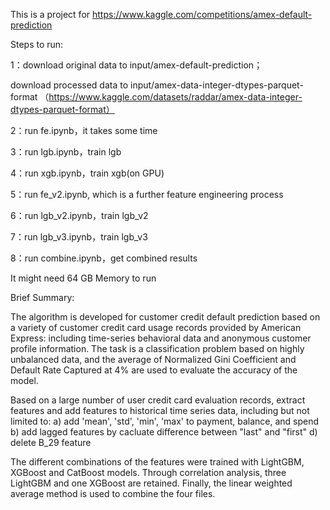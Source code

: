 This is a project for https://www.kaggle.com/competitions/amex-default-prediction

Steps to run:

1：download original data to input/amex-default-prediction；

download processed data to input/amex-data-integer-dtypes-parquet-format
（https://www.kaggle.com/datasets/raddar/amex-data-integer-dtypes-parquet-format）

2：run fe.ipynb，it takes some time 

3：run lgb.ipynb，train lgb

4：run xgb.ipynb，train xgb(on GPU)

5：run fe_v2.ipynb, which is a further feature engineering process

6：run lgb_v2.ipynb，train lgb_v2

7：run lgb_v3.ipynb，train lgb_v3

8：run combine.ipynb，get combined results


It might need 64 GB Memory to run


Brief Summary:

The algorithm is developed for customer credit default prediction based on a variety of customer credit card usage records provided by American Express: including time-series behavioral data and anonymous customer profile information. The task is a classification problem based on highly unbalanced data, and the average of Normalized Gini Coefficient and Default Rate Captured at 4% are used to evaluate the accuracy of the model.

Based on a large number of user credit card evaluation records, extract features and add features to historical time series data, including but not limited to:
a) add 'mean', 'std', 'min', 'max' to payment, balance, and spend
b) add lagged features by cacluate difference between "last" and "first"
d) delete B_29 feature

The different combinations of the features were trained with LightGBM, XGBoost and CatBoost models. Through correlation analysis, three LightGBM and one XGBoost are  retained. Finally, the linear weighted average method is used to combine the four files.

